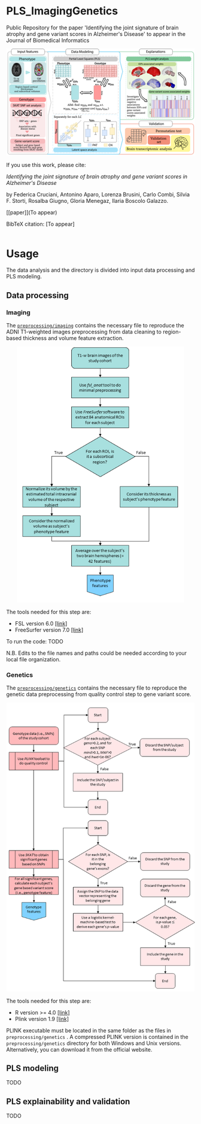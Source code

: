 # PLS_ImagingGenetics
Public Repository for the paper 'Identifying the joint signature of brain atrophy and gene variant scores in Alzheimer's Disease' to appear in the Journal of Biomedical Informatics

<p align="center">
<img src="./images/Pipeline.png" width="748">
</p>
  
If you use this work, please cite:

*Identifying the joint signature of brain atrophy and gene variant scores in Alzheimer's Disease*

by Federica Cruciani, Antonino Aparo, Lorenza Brusini, Carlo Combi, Silvia F. Storti, Rosalba Giugno, Gloria Menegaz, Ilaria Boscolo Galazzo.

[[paper]](To appear)

BibTeX citation: [To appear]
```bibtex
```

# Usage

The data analysis and the directory is divided into input data processing and PLS modeling.  

## Data processing
### Imaging
The [`preprocessing/imaging`](https://github.com/fcrucian/PLS_ImagingGenetics/tree/main/preprocessing) contains the necessary file to reproduce the ADNI T1-weighted images preprocessing from data cleaning to region-based thickness and volume feature extraction.

<p align="center">
<img src="./images/workflow_T1.png" width="448">
</p>

The tools needed for this step are:
* FSL version 6.0 [[link]](https://fsl.fmrib.ox.ac.uk/fsl/fslwiki)
* FreeSurfer version 7.0 [[link]](https://surfer.nmr.mgh.harvard.edu/)

To run the code:
TODO


N.B. Edits to the file names and paths could be needed according to your local file organization.

### Genetics
The [`preprocessing/genetics`](https://github.com/fcrucian/PLS_ImagingGenetics/tree/main/preprocessing) contains the necessary file to reproduce the genetic data preprocessing from quality control step to gene variant score.
<p align="center">
<img src="./images/workflow_gen.png" width="648">
</p>

The tools needed for this step are:
* R version >= 4.0 [[link]](https://www.r-project.org/)
* Plink version 1.9 [[link]](https://www.cog-genomics.org/plink/)

PLINK executable must be located in the same folder  as the files in `preprocessing/genetics` . A compressed PLINK version is contained in the `preprocessing/genetics` directory for both Windows and Unix versions. Alternatively, you can download it from the official website.

## PLS modeling
TODO

## PLS explainability and validation

TODO




